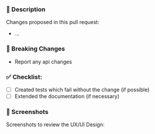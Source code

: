 ### :scroll: Description

Changes proposed in this pull request:
* ...

### :hammer: Breaking Changes

* Report any api changes

### :white_check_mark: Checklist:

- [ ] Created tests which fail without the change (if possible)
- [ ] Extended the documentation (if necessary)

### :camera_flash: Screenshots

Screenshots to review the UX/UI Design:
